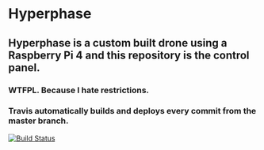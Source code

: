 # Hyperphase
## Hyperphase is a custom built drone using a Raspberry Pi 4 and this repository is the control panel.
### WTFPL. Because I hate restrictions.

### Travis automatically builds and deploys every commit from the master branch.
[![Build Status](https://travis-ci.com/siddhantvinchurkar/hyperphase.svg?branch=master)](https://travis-ci.com/siddhantvinchurkar/hyperphase)
